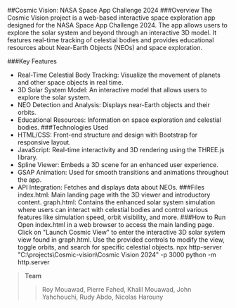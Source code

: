 ##Cosmic Vision: NASA Space App Challenge 2024 
###Overview 
The Cosmic Vision project is a web-based interactive space exploration app designed for the NASA Space App Challenge 2024. The app allows users to explore the solar system and beyond through an interactive 3D model. It features real-time tracking of celestial bodies and provides educational resources about Near-Earth Objects (NEOs) and space exploration.

###Key Features 
* Real-Time Celestial Body Tracking: Visualize the movement of planets and other space objects in real time.
* 3D Solar System Model: An interactive model that allows users to explore the solar system.
* NEO Detection and Analysis: Displays near-Earth objects and their orbits.
* Educational Resources: Information on space exploration and celestial bodies.
###Technologies Used 
* HTML/CSS: Front-end structure and design with Bootstrap for responsive layout.
* JavaScript: Real-time interactivity and 3D rendering using the THREE.js library.
* Spline Viewer: Embeds a 3D scene for an enhanced user experience.
* GSAP Animation: Used for smooth transitions and animations throughout the app.
* API Integration: Fetches and displays data about NEOs.
###Files 
index.html: Main landing page with the 3D viewer and introductory content.
graph.html: Contains the enhanced solar system simulation where users can interact with celestial bodies and control various features like simulation speed, orbit visibility, and more.
###How to Run
Open index.html in a web browser to access the main landing page.
Click on "Launch Cosmic View" to enter the interactive 3D solar system view found in graph.html.
Use the provided controls to modify the view, toggle orbits, and search for specific celestial objects.
npx http-server "C:\projects\Cosmic-vision\Cosmic Vision 2024" -p 3000
python -m http.server

> __Team__
>> Roy Mouawad, Pierre Fahed, Khalil Mouawad, John Yahchouchi, Rudy Abdo, Nicolas Harouny 
